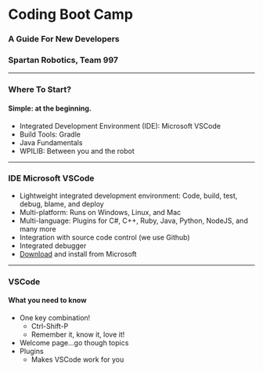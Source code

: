 # Coding Boot Camp

### A Guide For New Developers
### Spartan Robotics, Team 997

---

### Where To Start?
#### Simple: at the beginning.

- Integrated Development Environment (IDE): Microsoft VSCode
- Build Tools: Gradle
- Java Fundamentals
- WPILIB: Between you and the robot

---

### IDE Microsoft VSCode

- Lightweight integrated development environment: Code, build, test, debug, blame, and deploy
- Multi-platform: Runs on Windows, Linux, and Mac
- Multi-language: Plugins for C#, C++, Ruby, Java, Python, NodeJS, and many more
- Integration with source code control (we use Github)
- Integrated debugger
- [Download](https://code.visualstudio.com/download) and install from Microsoft

---

### VSCode
#### What you need to know

- One key combination!
  - Ctrl-Shift-P
  - Remember it, know it, love it!
- Welcome page...go though topics
- Plugins
  - Makes VSCode work for you

